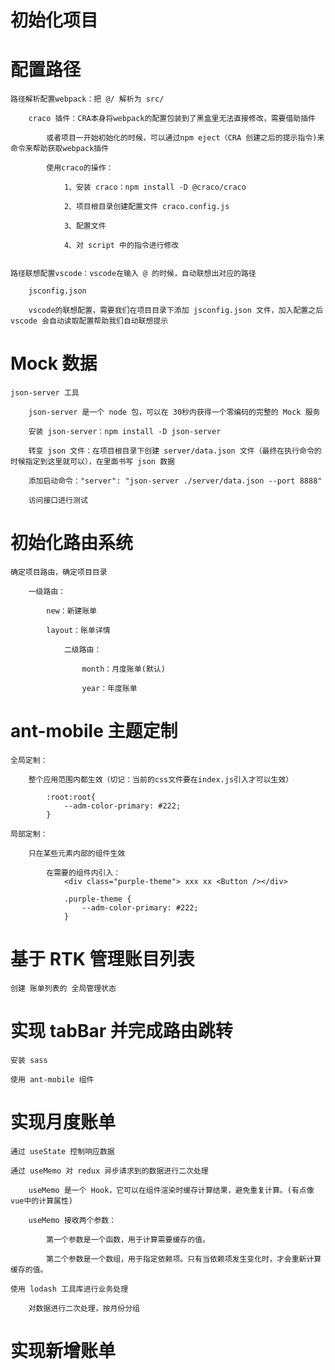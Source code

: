 # 初始化项目

# 配置路径

    路径解析配置webpack：把 @/ 解析为 src/

        craco 插件：CRA本身将webpack的配置包装到了黑盒里无法直接修改，需要借助插件

            或者项目一开始初始化的时候，可以通过npm eject（CRA 创建之后的提示指令)来命令来帮助获取webpack插件

            使用craco的操作：

                1、安装 craco：npm install -D @craco/craco

                2、项目根目录创建配置文件 craco.config.js

                3、配置文件

                4、对 script 中的指令进行修改


    路径联想配置vscode：vscode在输入 @ 的时候，自动联想出对应的路径

        jsconfig.json

        vscode的联想配置，需要我们在项目目录下添加 jsconfig.json 文件，加入配置之后 vscode 会自动读取配置帮助我们自动联想提示

# Mock 数据

    json-server 工具

        json-server 是一个 node 包，可以在 30秒内获得一个零编码的完整的 Mock 服务

        安装 json-server：npm install -D json-server

        转变 json 文件：在项目根目录下创建 server/data.json 文件（最终在执行命令的时候指定到这里就可以），在里面书写 json 数据

        添加启动命令："server": "json-server ./server/data.json --port 8888"

        访问接口进行测试

# 初始化路由系统

    确定项目路由，确定项目目录

        一级路由：

            new：新建账单

            layout：账单详情

                二级路由：

                    month：月度账单(默认)

                    year：年度账单

# ant-mobile 主题定制

    全局定制：

        整个应用范围内都生效（切记：当前的css文件要在index.js引入才可以生效）

            :root:root{
                --adm-color-primary: #222;
            }

    局部定制：

        只在某些元素内部的组件生效

            在需要的组件内引入：
                <div class="purple-theme"> xxx xx <Button /></div>

                .purple-theme {
                    --adm-color-primary: #222;
                }

# 基于 RTK 管理账目列表

    创建 账单列表的 全局管理状态

# 实现 tabBar 并完成路由跳转

    安装 sass

    使用 ant-mobile 组件

# 实现月度账单

    通过 useState 控制响应数据

    通过 useMemo 对 redux 异步请求到的数据进行二次处理

        useMemo 是一个 Hook，它可以在组件渲染时缓存计算结果，避免重复计算。(有点像vue中的计算属性)

        useMemo 接收两个参数：

            第一个参数是一个函数，用于计算需要缓存的值。

            第二个参数是一个数组，用于指定依赖项。只有当依赖项发生变化时，才会重新计算缓存的值。

    使用 lodash 工具库进行业务处理

        对数据进行二次处理，按月份分组

# 实现新增账单
